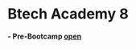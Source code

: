 # Btech Academy 8
**- Pre-Bootcamp [open](https://github.com/zaidanm16/server-config/blob/ubuntu-server/Ubuntu%2022%2004%20Server%20Steps.md)**  
